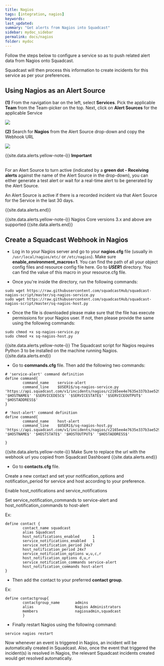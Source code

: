 ```yaml
---
title: Nagios
tags: [integration, nagios]
keywords: 
last_updated: 
summary: "Get alerts from Nagios into Squadcast"
sidebar: mydoc_sidebar
permalink: docs/nagios
folder: mydoc
---
```


Follow the steps below to configure a service so as to push related alert data from Nagios onto Squadcast.

Squadcast will then process this information to create incidents for this service as per your preferences.

## Using Nagios as an Alert Source

**(1)** From the navigation bar on the left, select **Services**. Pick the applicable **Team** from the Team-picker on the top. Next, click on **Alert Sources** for the applicable Service

![](../../.gitbook/assets/alert\_source\_1.png)

**(2)** Search for **Nagios** from the Alert Source drop-down and copy the Webhook URL

![](../../.gitbook/assets/nagios\_1.png)

{{site.data.alerts.yellow-note-i}}
<b>Important</b><br/><br/>
<p>For an Alert Source to turn active (indicated by a <b>green dot - Receiving alerts</b> against the name of the Alert Source in the drop-down), you can either generate a test alert or wait for a real-time alert to be generated by the Alert Source.</p>
<p>An Alert Source is active if there is a recorded incident via that Alert Source for the Service in the last 30 days.</p>
{{site.data.alerts.end}}

{{site.data.alerts.yellow-note-i}}
Nagios Core versions 3.x and above are supported
{{site.data.alerts.end}}

## Create a Squadcast Webhook in Nagios

- Log in to your Nagios server and go to your **nagios.cfg** file  (usually in  `/usr/local/nagios/etc/` or `/etc/nagios`). Make sure **enable_environment_macros=1**. You can find the path of all your object config files and resource config file here. Go to **$USER1$** directory. You can find the value of this macro in your resource.cfg file.

- Once you're inside the directory, run the following commands:

```
sudo wget https://raw.githubusercontent.com/squadcastHub/squadcast-nagios-script/master/sq-nagios-service.py
sudo wget https://raw.githubusercontent.com/squadcastHub/squadcast-nagios-script/master/sq-nagios-host.py
```

- Once the file is downloaded please make sure that the file has execute permissions for your Nagios user. If not, then please provide the same using the following commands:

```
sudo chmod +x sq-nagios-service.py
sudo chmod +x sq-nagios-host.py
```

{{site.data.alerts.yellow-note-i}}
The Squadcast script for Nagios requires Python 3 to be installed on the machine running Nagios.
{{site.data.alerts.end}}

- Go to **commands.cfg** file. Then add the following two commands:

```
# 'service-alert' command definition
define command{
        command_name    service-alert
        command_line    $USER1$/sq-nagios-service.py 'https://api.squadcast.com/v1/incidents/nagios/c2165ee4e7635e337b3ae529ec5c851e6876e5a8' '$HOSTNAME$' '$SERVICEDESC$' '$SERVICESTATE$' '$SERVICEOUTPUT$' '$HOSTADDRESS$'
}

# 'host-alert' command definition
define command{
        command_name    host-alert
        command_line    $USER1$/sq-nagios-host.py 'https://api.squadcast.com/v1/incidents/nagios/c2165ee4e7635e337b3ae529ec5c851e6876e5a8' '$HOSTNAME$' '$HOSTSTATE$' '$HOSTOUTPUT$' '$HOSTADDRESS$'

}
```

{{site.data.alerts.yellow-note-i}}
Make Sure to replace the url with the webhook url you copied from Squadcast Dashboard
{{site.data.alerts.end}}

- Go to **contacts.cfg** file. 

Create a new contact and set your notification_options  and notification_period for service and host according to your preference. 

Enable host_notifications and service_notifications

Set service_notification_commands to service-alert and host_notification_commands to host-alert

Ex:

```
define contact {
        contact_name squadcast
        alias Squadcast
        host_notifications_enabled      1
        service_notifications_enabled   1
        service_notification_period 24x7
        host_notification_period 24x7
        service_notification_options w,u,c,r
        host_notification_options d,u,r
        service_notification_commands service-alert
        host_notification_commands host-alert
}
```

- Then add the contact to your preferred **contact group**.

Ex:

```
define contactgroup{
        contactgroup_name       admins
        alias                   Nagios Administrators
        members                 nagiosadmin,squadcast
        }
```

- Finally restart Nagios using the following command:

```
service nagios restart
```

Now whenever an event is triggered in Nagios, an incident will be automatically created in Squadcast.
Also, once the event that triggered the incident(s) is resolved in Nagios, the relevant Squadcast incidents created would get resolved automatically.
